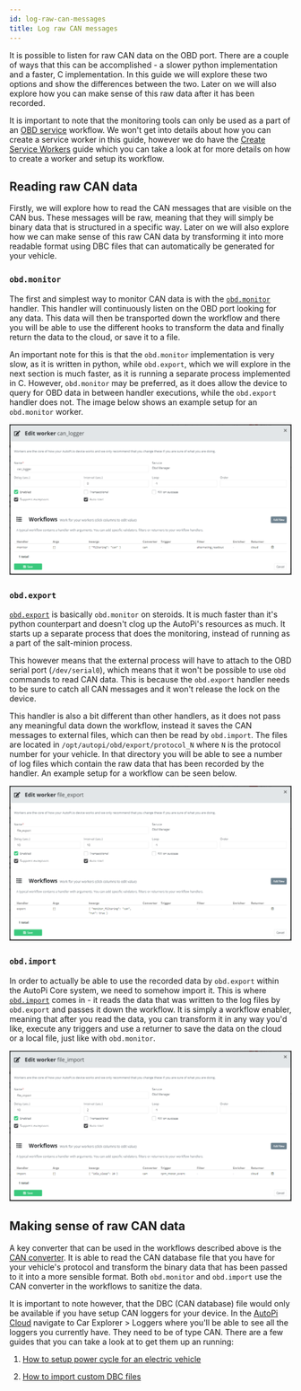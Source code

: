 ```yaml
---
id: log-raw-can-messages
title: Log raw CAN messages
---
```


It is possible to listen for raw CAN data on the OBD port. There are a couple of
ways that this can be accomplished - a slower python implementation and a faster, C implementation.
In this guide we will explore these two options and show the differences between the two. Later on
we will also explore how you can make sense of this raw data after it has been recorded.

It is important to note that the monitoring tools can only be used as a part of an
[OBD service](../core/services/obd_manager.md) workflow. We won't get into details about how
you can create a service worker in this guide, however we do have the
[Create Service Workers](./create_service_workers.md) guide which you can take a look at
for more details on how to create a worker and setup its workflow.

## Reading raw CAN data

Firstly, we will explore how to read the CAN messages that are visible on the CAN bus. These
messages will be raw, meaning that they will simply be binary data that is structured in a
specific way. Later on we will also explore how we can make sense of this raw CAN data by
transforming it into more readable format using DBC files that can automatically be generated
for your vehicle.

### `obd.monitor`
The first and simplest way to monitor CAN data is with the
[`obd.monitor`](../core/services/core-services-obd-manager#monitor) handler.
This handler will continuously listen on the OBD port looking for any data. This data
will then be transported down the workflow and there you will be able to use the different
hooks to transform the data and finally return the data to the cloud, or save it to a file.

An important note for this is that the `obd.monitor` implementation is very slow, as it is written
in python, while `obd.export`, which we will explore in the next section is much faster, as it is
running a separate process implemented in C. However, `obd.monitor` may be preferred, as it does
allow the device to query for OBD data in between handler executions, while the `obd.export`
handler does not. The image below shows an example setup for an `obd.monitor` worker.

![obd_monitor_worker](../../static/img/guides/log_raw_can_messages/obd_monitor_worker.png)

### `obd.export`
[`obd.export`](../core/services/core-services-obd-manager#export) is basically
`obd.monitor` on steroids. It is much faster than it's python counterpart and doesn't clog up the
AutoPi's resources as much. It starts up a separate process that does the monitoring,
instead of running as a part of the salt-minion process.

This however means that the external process will have to attach to the OBD serial port
(`/dev/serial0`), which means that it won't be possible to use `obd` commands to read CAN data.
This is because the `obd.export` handler needs to be sure to catch all CAN messages and it won't
release the lock on the device.

This handler is also a bit different than other handlers, as it does not pass any meaningful
data down the workflow, instead it saves the CAN messages to external files, which can then be
read by `obd.import`. The files are located in `/opt/autopi/obd/export/protocol_N` where `N` is
the protocol number for your vehicle. In that directory you will be able to see a number of log
files which contain the raw data that has been recorded by the handler. An example setup for a
workflow can be seen below.

![obd_export_worker](../../static/img/guides/log_raw_can_messages/obd_export_worker.png)

### `obd.import`
In order to actually be able to use the recorded data by `obd.export` within the AutoPi Core system,
we need to somehow import it. This is where
[`obd.import`](../core/services/core-services-obd-manager#import) comes in -
it reads the data that was written to the log files by `obd.export` and passes it down the workflow.
It is simply a workflow enabler, meaning that after you read the data, you can transform it in any
way you'd like, execute any triggers and use a returner to save the data on the cloud or a local
file, just like with `obd.monitor`.

![obd_import_worker](../../static/img/guides/log_raw_can_messages/obd_import_worker.png)

## Making sense of raw CAN data

A key converter that can be used in the workflows described above is the
[CAN converter](../core/services/core-services-obd-manager#can). It is able
to read the CAN database file that you have for your vehicle's protocol and transform the binary
data that has been passed to it into a more sensible format. Both `obd.monitor` and `obd.import`
use the CAN converter in the workflows to sanitize the data.

It is important to note however, that the DBC (CAN database) file would only be available if you have
setup CAN loggers for your device. In the [AutoPi Cloud](https://my.autopi.io) navigate to Car
Explorer > Loggers where you'll be able to see all the loggers you currently have. They need to
be of type CAN. There are a few guides that you can take a look at to get them up an running:

1. [How to setup power cycle for an electric vehicle](https://community.autopi.io/t/guide-how-to-setup-power-cycle-for-an-electric-vehicle/1668)

2. [How to import custom DBC files](https://community.autopi.io/t/how-to-import-custom-dbc-files/2091)

